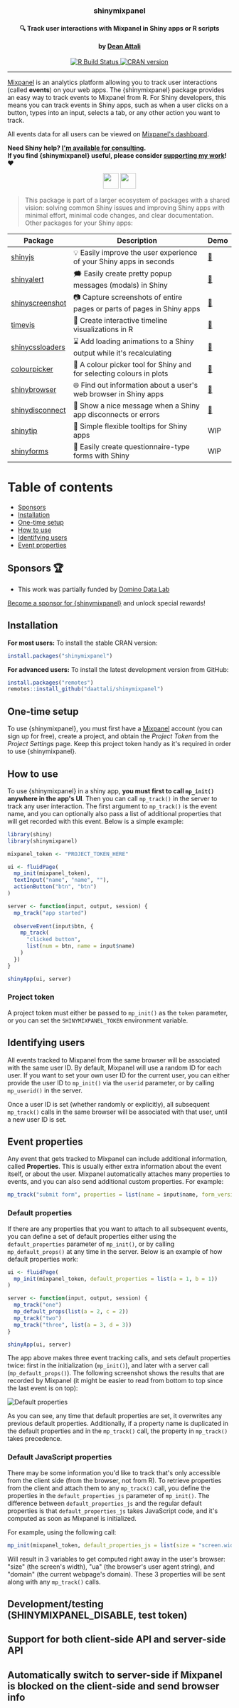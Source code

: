 <h3 align="center">shinymixpanel</h3>
<h4 align="center">
  🔍 Track user interactions with Mixpanel in Shiny apps or R scripts
  <br><br>
  by <a href="https://deanattali.com">Dean Attali</a>
</h4>

<p align="center">
  <a href="https://github.com/daattali/shinymixpanel/actions">
    <img src="https://github.com/daattali/shinymixpanel/workflows/R-CMD-check/badge.svg" alt="R Build Status" />
  </a>
  <a href="https://cran.r-project.org/package=shinymixpanel">
    <img src="https://www.r-pkg.org/badges/version/shinymixpanel" alt="CRAN version" />
  </a>
</p>

---

[Mixpanel](https://mixpanel.com/) is an analytics platform allowing you to track user interactions (called **events**) on your web apps. The {shinymixpanel} package provides an easy way to track events to Mixpanel from R. For Shiny developers, this means you can track events in Shiny apps, such as when a user clicks on a button, types into an input, selects a tab, or any other action you want to track. 

All events data for all users can be viewed on [Mixpanel's dashboard](https://mixpanel.com/).

**Need Shiny help? [I'm available for consulting](https://attalitech.com/).**<br/>
**If you find {shinymixpanel} useful, please consider [supporting my work](https://github.com/sponsors/daattali)! ❤**

<p align="center">
  <a style="display: inline-block;" href="https://github.com/sponsors/daattali">
    <img height="35" src="https://i.imgur.com/034B8vq.png" />
  </a>
  <a style="display: inline-block;" href="https://paypal.me/daattali">
    <img height="35" src="https://camo.githubusercontent.com/0e9e5cac101f7093336b4589c380ab5dcfdcbab0/68747470733a2f2f63646e2e6a7364656c6976722e6e65742f67682f74776f6c66736f6e2f70617970616c2d6769746875622d627574746f6e40312e302e302f646973742f627574746f6e2e737667" />
  </a>
</p>

> This package is part of a larger ecosystem of packages with a shared vision: solving common Shiny issues and improving Shiny apps with minimal effort, minimal code changes, and clear documentation. Other packages for your Shiny apps:

| Package | Description | Demo |
|---|---|---|
| [shinyjs](https://deanattali.com/shinyjs/) | 💡 Easily improve the user experience of your Shiny apps in seconds | [🔗](https://deanattali.com/shinyjs/overview#demo) |
| [shinyalert](https://github.com/daattali/shinyalert/) | 🗯️ Easily create pretty popup messages (modals) in Shiny | [🔗](https://daattali.com/shiny/shinyalert-demo/) |
| [shinyscreenshot](https://github.com/daattali/shinyscreenshot/) | 📷 Capture screenshots of entire pages or parts of pages in Shiny apps | [🔗](https://daattali.com/shiny/shinyscreenshot-demo/) |
| [timevis](https://github.com/daattali/timevis/) | 📅 Create interactive timeline visualizations in R | [🔗](https://daattali.com/shiny/timevis-demo/) |
| [shinycssloaders](https://github.com/daattali/shinycssloaders/) | ⌛ Add loading animations to a Shiny output while it's recalculating | [🔗](https://daattali.com/shiny/shinycssloaders-demo/) |
| [colourpicker](https://github.com/daattali/colourpicker/) | 🎨 A colour picker tool for Shiny and for selecting colours in plots | [🔗](https://daattali.com/shiny/colourInput/) |
| [shinybrowser](https://github.com/daattali/shinybrowser/) | 🌐 Find out information about a user's web browser in Shiny apps | [🔗](https://daattali.com/shiny/shinybrowser-demo/) |
| [shinydisconnect](https://github.com/daattali/shinydisconnect/) | 🔌 Show a nice message when a Shiny app disconnects or errors | [🔗](https://daattali.com/shiny/shinydisconnect-demo/) |
| [shinytip](https://github.com/daattali/shinytip/) | 💬 Simple flexible tooltips for Shiny apps | WIP |
| [shinyforms](https://github.com/daattali/shinyforms/) | 📝 Easily create questionnaire-type forms with Shiny | WIP |

# Table of contents

  - [Sponsors](#sponsors)
  - [Installation](#install)
  - [One-time setup](#initial-setup)
  - [How to use](#usage)
  - [Identifying users](#identify)
  - [Event properties](#props)
  
<h2 id="sponsors">Sponsors 🏆</h2>

- This work was partially funded by [Domino Data Lab](https://www.dominodatalab.com/)

[Become a sponsor for
{shinymixpanel}](https://github.com/sponsors/daattali/sponsorships?tier_id=39856) and unlock special rewards!

<h2 id="install">Installation</h2>

**For most users:** To install the stable CRAN version:

```r
install.packages("shinymixpanel")
```

**For advanced users:** To install the latest development version from GitHub:

```r
install.packages("remotes")
remotes::install_github("daattali/shinymixpanel")
```

<h2 id="initial-setup">One-time setup</h2>

To use {shinymixpanel}, you must first have a [Mixpanel](https://mixpanel.com/) account (you can sign up for free), create a project, and obtain the *Project Token* from the *Project Settings* page. Keep this project token handy as it's required in order to use {shinymixpanel}. 

<h2 id="usage">How to use</h2>

To use {shinymixpanel} in a shiny app, **you must first to call `mp_init()` anywhere in the app's UI**. Then you can call `mp_track()` in the server to track any user interaction. The first argument to `mp_track()` is the event name, and you can optionally also pass a list of additional properties that will get recorded with this event. Below is a simple example:

```r
library(shiny)
library(shinymixpanel)

mixpanel_token <- "PROJECT_TOKEN_HERE"

ui <- fluidPage(
  mp_init(mixpanel_token),
  textInput("name", "name", ""),
  actionButton("btn", "btn")
)

server <- function(input, output, session) {
  mp_track("app started")
  
  observeEvent(input$btn, {
    mp_track(
      "clicked button",
      list(num = btn, name = input$name)
    )
  })
}

shinyApp(ui, server)
```

### Project token

A project token must either be passed to `mp_init()` as the `token` parameter, or you can set the `SHINYMIXPANEL_TOKEN` environment variable.

<h2 id="identify">Identifying users</h2>

All events tracked to Mixpanel from the same browser will be associated with the same user ID. By default, Mixpanel will use a random ID for each user. If you want to set your own user ID for the current user, you can either provide the user ID to `mp_init()` via the `userid` parameter, or by calling `mp_userid()` in the server.

Once a user ID is set (whether randomly or explicitly), all subsequent `mp_track()` calls in the same browser will be associated with that user, until a new user ID is set.

<h2 id="props">Event properties</h2>

Any event that gets tracked to Mixpanel can include additional information, called **Properties**. This is usually either extra information about the event itself, or about the user. Mixpanel automatically attaches many properties to events, and you can also send additional custom properties. For example:

```r
mp_track("submit form", properties = list(name = input$name, form_version = 2))
```

### Default properties

If there are any properties that you want to attach to all subsequent events, you can define a set of default properties either using the `default_properties` parameter of `mp_init()`, or by calling `mp_default_props()` at any time in the server. Below is an example of how default properties work:

```r
ui <- fluidPage(
  mp_init(mixpanel_token, default_properties = list(a = 1, b = 1))
)

server <- function(input, output, session) {
  mp_track("one")
  mp_default_props(list(a = 2, c = 2))
  mp_track("two")
  mp_track("three", list(a = 3, d = 3))
}

shinyApp(ui, server)
```

The app above makes three event tracking calls, and sets default properties twice: first in the initialization (`mp_init()`), and later with a server call (`mp_default_props()`). The following screenshot shows the results that are recorded by Mixpanel (it might be easier to read from bottom to top since the last event is on top):

![Default properties](inst/img/props.png)

As you can see, any time that default properties are set, it overwrites any previous default properties. Additionally, if a property name is duplicated in the default properties and in the `mp_track()` call, the property in `mp_track()` takes precedence.

### Default JavaScript properties

There may be some information you'd like to track that's only accessible from the client side (from the browser, not from R). To retrieve properties from the client and attach them to any `mp_track()` call, you define the properties in the `default_properties_js` parameter of `mp_init()`. The difference between `default_properties_js` and the regular default properties is that `default_properties_js` takes JavaScript code, and it's computed as soon as Mixpanel is initialized.

For example, using the following call:

```r
mp_init(mixpanel_token, default_properties_js = list(size = "screen.width", ua = "navigator.userAgent", domain = "location.hostname"))
```

Will result in 3 variables to get computed right away in the user's browser: "size" (the screen's width), "ua" (the browser's user agent string), and "domain" (the current webpage's domain). These 3 properties will be sent along with any `mp_track()` calls.

## Development/testing (SHINYMIXPANEL_DISABLE, test token)

## Support for both client-side API and server-side API

## Automatically switch to server-side if Mixpanel is blocked on the client-side and send browser info
